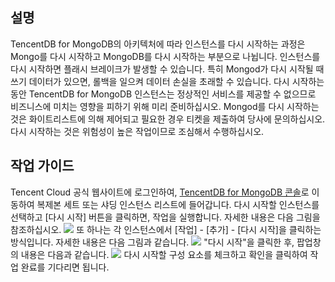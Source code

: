 ## 설명 ##
TencentDB for MongoDB의 아키텍처에 따라 인스턴스를 다시 시작하는 과정은 Mongo를 다시 시작하고 MongoDB를 다시 시작하는 부분으로 나뉩니다. 인스턴스를 다시 시작하면 플래시 브레이크가 발생할 수 있습니다. 특히 Mongod가 다시 시작될 때 쓰기 데이터가 있으면, 롤백을 일으켜 데이터 손실을 초래할 수 있습니다. 다시 시작하는 동안 TencentDB for MongoDB 인스턴스는 정상적인 서비스를 제공할 수 없으므로 비즈니스에 미치는 영향을 피하기 위해 미리 준비하십시오. Mongod를 다시 시작하는 것은 화이트리스트에 의해 제어되고 필요한 경우 티켓을 제출하여 당사에 문의하십시오. 다시 시작하는 것은 위험성이 높은 작업이므로 조심해서 수행하십시오.
## 작업 가이드 ##
Tencent Cloud 공식 웹사이트에 로그인하여, [TencentDB for MongoDB 콘솔](https://console.cloud.tencent.com/mongodb)로 이동하여 복제본 세트 또는 샤딩 인스턴스 리스트에 들어갑니다. 다시 시작할 인스턴스를 선택하고 [다시 시작] 버튼을 클릭하면, 작업을 실행합니다. 자세한 내용은 다음 그림을 참조하십시오.
![](https://main.qcloudimg.com/raw/f9970b086c8d84dee900e72e320f2fbf.png)
또 하나는 각 인스턴스에서 [작업] - [추가] - [다시 시작]을 클릭하는 방식입니다. 자세한 내용은 다음 그림과 같습니다.
![](https://main.qcloudimg.com/raw/712e6bc5b00ede03cccf0855affe0d22.png)
"다시 시작"을 클릭한 후, 팝업창의 내용은 다음과 같습니다.
![](https://main.qcloudimg.com/raw/b6331e32eb64212ceb7fc4bed98ddff7.png)
다시 시작할 구성 요소를 체크하고 확인을 클릭하여 작업 완료를 기다리면 됩니다.
